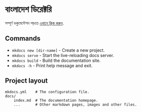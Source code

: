# বাংলাদেশ ডিরেক্টরি

সম্পূর্ণ ডকুমেন্টেশন পড়তে [এখানে ক্লিক করুন](https://www.mkdocs.org).

## Commands

* `mkdocs new [dir-name]` - Create a new project.
* `mkdocs serve` - Start the live-reloading docs server.
* `mkdocs build` - Build the documentation site.
* `mkdocs -h` - Print help message and exit.

## Project layout

    mkdocs.yml    # The configuration file.
    docs/
        index.md  # The documentation homepage.
        ...       # Other markdown pages, images and other files.
